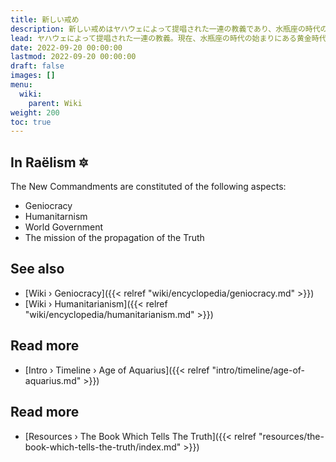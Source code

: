 ```yaml
---
title: 新しい戒め
description: 新しい戒めはヤハウェによって提唱された一連の教義であり、水瓶座の時代の始まりにある黄金時代を前進させ、その到来をもたらすために人類が何を考慮に入れることができるかを詳述しています。
lead: ヤハウェによって提唱された一連の教義。現在、水瓶座の時代の始まりにある黄金時代を前進させ、その到来をもたらすために人類が何を考慮に入れることができるかを詳述しています。
date: 2022-09-20 00:00:00
lastmod: 2022-09-20 00:00:00
draft: false
images: []
menu:
  wiki:
    parent: Wiki
weight: 200
toc: true
---
```


## In Raëlism 🔯

The New Commandments are constituted of the following aspects:

- Geniocracy
- Humanitarnism
- World Government
- The mission of the propagation of the Truth

## See also

- [Wiki › Geniocracy]({{< relref "wiki/encyclopedia/geniocracy.md" >}})
- [Wiki › Humanitarianism]({{< relref "wiki/encyclopedia/humanitarianism.md" >}})

## Read more

- [Intro › Timeline › Age of Aquarius]({{< relref "intro/timeline/age-of-aquarius.md" >}})

## Read more

- [Resources › The Book Which Tells The Truth]({{< relref "resources/the-book-which-tells-the-truth/index.md" >}})
